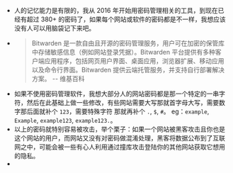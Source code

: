 - 人的记忆能力是有限的，我从 2016 年开始用密码管理相关的工具，到现在已经有超过 380+ 的密码了，如果每个网站或软件的密码都是不一样，我想应该没有人可以用脑袋记下来吧。
- > Bitwarden 是一款自由且开源的密码管理服务，用户可在加密的保管库中存储敏感信息（例如网站登录凭据）。Bitwarden 平台提供有多种客户端应用程序，包括网页用户界面、桌面应用，浏览器扩展、移动应用以及命令行界面。Bitwarden 提供云端托管服务，并支持自行部署解决方案。 -- 维基百科
- 如果不使用密码管理软件，我想大部分人的网站密码都是那一个特定的一串字符，然后在此基础上做一些修改，有些网站需要大写那就首字母大写，需要数字那后面就补个 `123`，需要特殊字符 那就再补个 `.`, `$`, `#`。 eg：`example`, `Example`, `example123`, `example123.`。
- 以上的密码就特别容易被攻击，举个栗子：如果一个网站被黑客攻击且你也是这个网站的用户，而网站又没有对密码做混淆处理，黑客将数据公布到了互联网之中，可能会被一些有心人利用通过撞库攻击登陆你的其他网站获取它想用的隐私。
-
